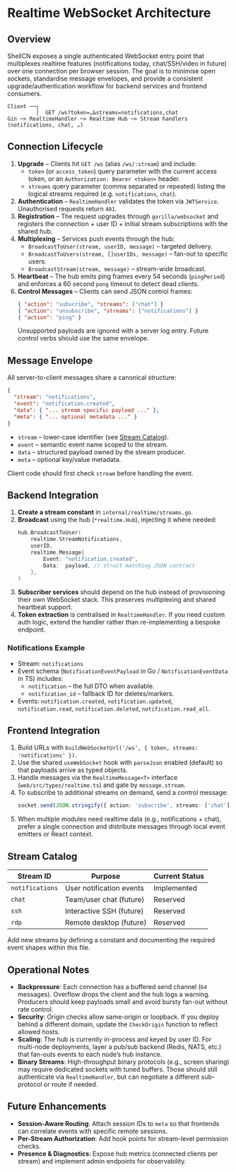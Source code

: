 # Realtime WebSocket Architecture

## Overview

ShellCN exposes a single authenticated WebSocket entry point that multiplexes realtime features (notifications today, chat/SSH/video in future) over one connection per browser session. The goal is to minimise open sockets, standardise message envelopes, and provide a consistent upgrade/authentication workflow for backend services and frontend consumers.

```
Client ──┐
         │  GET /ws?token=…&streams=notifications,chat
Gin ─> RealtimeHandler ─> Realtime Hub ─> Stream handlers (notifications, chat, …)
```

## Connection Lifecycle

1. **Upgrade** – Clients hit `GET /ws` (alias `/ws/:stream`) and include:
   - `token` (or `access_token`) query parameter with the current access token, or an `Authorization: Bearer <token>` header.
   - `streams` query parameter (comma separated or repeated) listing the logical streams required (e.g. `notifications`, `chat`).
2. **Authentication** – `RealtimeHandler` validates the token via `JWTService`. Unauthorised requests return `401`.
3. **Registration** – The request upgrades through `gorilla/websocket` and registers the connection + user ID + initial stream subscriptions with the shared hub.
4. **Multiplexing** – Services push events through the hub:
   - `BroadcastToUser(stream, userID, message)` – targeted delivery.
   - `BroadcastToUsers(stream, []userIDs, message)` – fan-out to specific users.
   - `BroadcastStream(stream, message)` – stream-wide broadcast.
5. **Heartbeat** – The hub emits ping frames every 54 seconds (`pingPeriod`) and enforces a 60 second `pong` timeout to detect dead clients.
6. **Control Messages** – Clients can send JSON control frames:
   ```json
   { "action": "subscribe", "streams": ["chat"] }
   { "action": "unsubscribe", "streams": ["notifications"] }
   { "action": "ping" }
   ```
   Unsupported payloads are ignored with a server log entry. Future control verbs should use the same envelope.

## Message Envelope

All server-to-client messages share a canonical structure:

```json
{
  "stream": "notifications",
  "event": "notification.created",
  "data": { "... stream specific payload ..." },
  "meta": { "... optional metadata ..." }
}
```

- `stream` – lower-case identifier (see [Stream Catalog](#stream-catalog)).
- `event` – semantic event name scoped to the stream.
- `data` – structured payload owned by the stream producer.
- `meta` – optional key/value metadata.

Client code should first check `stream` before handling the event.

## Backend Integration

1. **Create a stream constant** in `internal/realtime/streams.go`.
2. **Broadcast** using the hub (`*realtime.Hub`), injecting it where needed:
   ```go
   hub.BroadcastToUser(
       realtime.StreamNotifications,
       userID,
       realtime.Message{
           Event: "notification.created",
           Data:  payload, // struct matching JSON contract
       },
   )
   ```
3. **Subscriber services** should depend on the hub instead of provisioning their own WebSocket stack. This preserves multiplexing and shared heartbeat support.
4. **Token extraction** is centralised in `RealtimeHandler`. If you need custom auth logic, extend the handler rather than re-implementing a bespoke endpoint.

### Notifications Example

- Stream: `notifications`
- Event schema (`NotificationEventPayload` in Go / `NotificationEventData` in TS) includes:
  - `notification` – the full DTO when available.
  - `notification_id` – fallback ID for deletes/markers.
- Events: `notification.created`, `notification.updated`, `notification.read`, `notification.deleted`, `notification.read_all`.

## Frontend Integration

1. Build URLs with `buildWebSocketUrl('/ws', { token, streams: 'notifications' })`.
2. Use the shared `useWebSocket` hook with `parseJson` enabled (default) so that payloads arrive as typed objects.
3. Handle messages via the `RealtimeMessage<T>` interface (`web/src/types/realtime.ts`) and gate by `message.stream`.
4. To subscribe to additional streams on demand, send a control message:
   ```ts
   socket.send(JSON.stringify({ action: 'subscribe', streams: ['chat'] }))
   ```
5. When multiple modules need realtime data (e.g., notifications + chat), prefer a single connection and distribute messages through local event emitters or React context.

## Stream Catalog

| Stream ID       | Purpose                  | Current Status |
|-----------------|--------------------------|----------------|
| `notifications` | User notification events | Implemented    |
| `chat`          | Team/user chat (future)  | Reserved       |
| `ssh`           | Interactive SSH (future) | Reserved       |
| `rdp`           | Remote desktop (future)  | Reserved       |

Add new streams by defining a constant and documenting the required event shapes within this file.

## Operational Notes

- **Backpressure**: Each connection has a buffered send channel (`64` messages). Overflow drops the client and the hub logs a warning. Producers should keep payloads small and avoid bursty fan-out without rate control.
- **Security**: Origin checks allow same-origin or loopback. If you deploy behind a different domain, update the `CheckOrigin` function to reflect allowed hosts.
- **Scaling**: The hub is currently in-process and keyed by user ID. For multi-node deployments, layer a pub/sub backend (Redis, NATS, etc.) that fan-outs events to each node’s hub instance.
- **Binary Streams**: High-throughput binary protocols (e.g., screen sharing) may require dedicated sockets with tuned buffers. Those should still authenticate via `RealtimeHandler`, but can negotiate a different sub-protocol or route if needed.

## Future Enhancements

- **Session-Aware Routing**: Attach session IDs to `meta` so that frontends can correlate events with specific remote sessions.
- **Per-Stream Authorization**: Add hook points for stream-level permission checks.
- **Presence & Diagnostics**: Expose hub metrics (connected clients per stream) and implement admin endpoints for observability.
